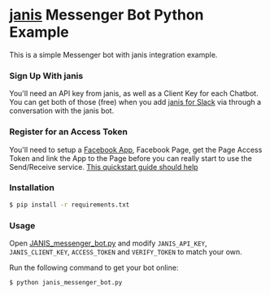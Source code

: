 # [janis](https://www.janis.ai) Messenger Bot Python Example

This is a simple Messenger bot with janis integration example.

### Sign Up With janis

You'll need an API key from janis, as well as a Client Key for each Chatbot.  You can get both of those (free) when you add [janis for Slack](https://slack.com/oauth/authorize?scope=users:read,users:read.email,commands,chat:write:bot,channels:read,channels:write,bot&client_id=23850726983.39760486257) via through a conversation with the janis bot. 

### Register for an Access Token

You'll need to setup a [Facebook App](https://developers.facebook.com/apps/), Facebook Page, get the Page Access Token and link the App to the Page before you can really start to use the Send/Receive service.
[This quickstart guide should help](https://developers.facebook.com/docs/messenger-platform/quickstart)

### Installation

```bash
$ pip install -r requirements.txt
```

### Usage

Open [JANIS_messenger_bot.py](./JANIS_messenger_bot.py) and modify `JANIS_API_KEY`, `JANIS_CLIENT_KEY`, `ACCESS_TOKEN` and `VERIFY_TOKEN` to match your own.

Run the following command to get your bot online:

```bash
$ python janis_messenger_bot.py
```
